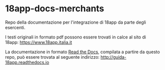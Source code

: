 # 18app-docs-merchants

Repo della documentazione per l'integrazione di 18app da parte degli esercenti. 

I testi originali in formato pdf possono essere trovati in calce al sito di 18app: <https://www.18app.italia.it>

La documentazione in formato [Read the Docs](https://readthedocs.org), compilata a partire da questo repo, può essere trovata al seguente indirizzo: <http://guida-18app.readthedocs.io>
